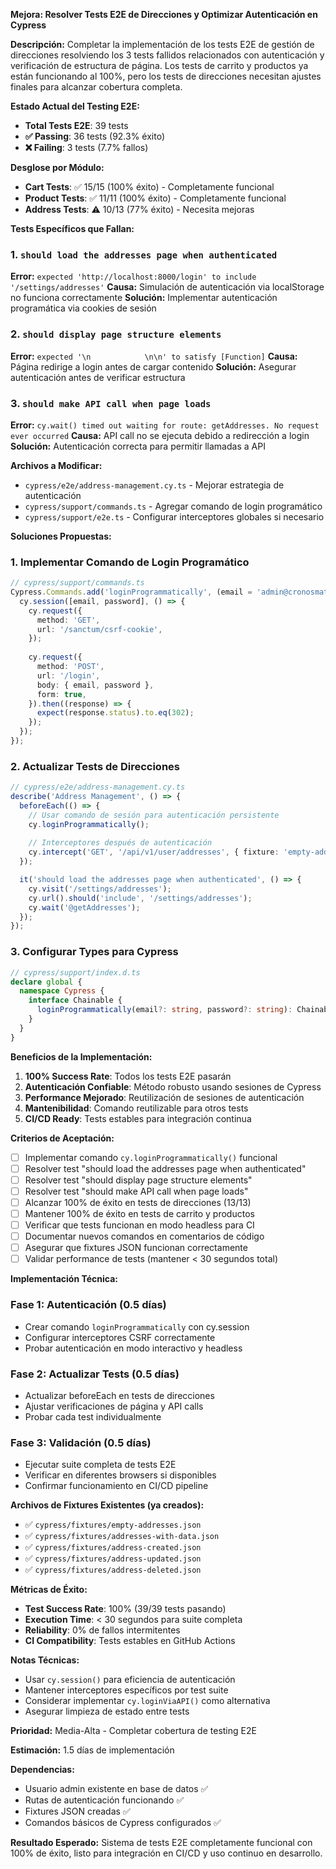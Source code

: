 **Mejora: Resolver Tests E2E de Direcciones y Optimizar Autenticación en Cypress**

**Descripción:**
Completar la implementación de los tests E2E de gestión de direcciones resolviendo los 3 tests fallidos relacionados con autenticación y verificación de estructura de página. Los tests de carrito y productos ya están funcionando al 100%, pero los tests de direcciones necesitan ajustes finales para alcanzar cobertura completa.

**Estado Actual del Testing E2E:**
- **Total Tests E2E**: 39 tests
- **✅ Passing**: 36 tests (92.3% éxito)
- **❌ Failing**: 3 tests (7.7% fallos)

**Desglose por Módulo:**
- **Cart Tests**: ✅ 15/15 (100% éxito) - Completamente funcional
- **Product Tests**: ✅ 11/11 (100% éxito) - Completamente funcional  
- **Address Tests**: ⚠️ 10/13 (77% éxito) - Necesita mejoras

**Tests Específicos que Fallan:**

### 1. `should load the addresses page when authenticated`
**Error:** `expected 'http://localhost:8000/login' to include '/settings/addresses'`
**Causa:** Simulación de autenticación via localStorage no funciona correctamente
**Solución:** Implementar autenticación programática via cookies de sesión

### 2. `should display page structure elements`  
**Error:** `expected '\n            \n\n' to satisfy [Function]`
**Causa:** Página redirige a login antes de cargar contenido
**Solución:** Asegurar autenticación antes de verificar estructura

### 3. `should make API call when page loads`
**Error:** `cy.wait() timed out waiting for route: getAddresses. No request ever occurred`
**Causa:** API call no se ejecuta debido a redirección a login
**Solución:** Autenticación correcta para permitir llamadas a API

**Archivos a Modificar:**
- `cypress/e2e/address-management.cy.ts` - Mejorar estrategia de autenticación
- `cypress/support/commands.ts` - Agregar comando de login programático
- `cypress/support/e2e.ts` - Configurar interceptores globales si necesario

**Soluciones Propuestas:**

### 1. Implementar Comando de Login Programático
```typescript
// cypress/support/commands.ts
Cypress.Commands.add('loginProgrammatically', (email = 'admin@cronosmatic.com', password = 'password') => {
  cy.session([email, password], () => {
    cy.request({
      method: 'GET',
      url: '/sanctum/csrf-cookie',
    });
    
    cy.request({
      method: 'POST', 
      url: '/login',
      body: { email, password },
      form: true,
    }).then((response) => {
      expect(response.status).to.eq(302);
    });
  });
});
```

### 2. Actualizar Tests de Direcciones  
```typescript
// cypress/e2e/address-management.cy.ts
describe('Address Management', () => {
  beforeEach(() => {
    // Usar comando de sesión para autenticación persistente
    cy.loginProgrammatically();
    
    // Interceptores después de autenticación
    cy.intercept('GET', '/api/v1/user/addresses', { fixture: 'empty-addresses.json' }).as('getAddresses');
  });

  it('should load the addresses page when authenticated', () => {
    cy.visit('/settings/addresses');
    cy.url().should('include', '/settings/addresses');
    cy.wait('@getAddresses');
  });
});
```

### 3. Configurar Types para Cypress
```typescript
// cypress/support/index.d.ts
declare global {
  namespace Cypress {
    interface Chainable {
      loginProgrammatically(email?: string, password?: string): Chainable<void>;
    }
  }
}
```

**Beneficios de la Implementación:**
1. **100% Success Rate**: Todos los tests E2E pasarán
2. **Autenticación Confiable**: Método robusto usando sesiones de Cypress
3. **Performance Mejorado**: Reutilización de sesiones de autenticación
4. **Mantenibilidad**: Comando reutilizable para otros tests
5. **CI/CD Ready**: Tests estables para integración continua

**Criterios de Aceptación:**
- [ ] Implementar comando `cy.loginProgrammatically()` funcional
- [ ] Resolver test "should load the addresses page when authenticated"
- [ ] Resolver test "should display page structure elements"  
- [ ] Resolver test "should make API call when page loads"
- [ ] Alcanzar 100% de éxito en tests de direcciones (13/13)
- [ ] Mantener 100% de éxito en tests de carrito y productos
- [ ] Verificar que tests funcionan en modo headless para CI
- [ ] Documentar nuevos comandos en comentarios de código
- [ ] Asegurar que fixtures JSON funcionan correctamente
- [ ] Validar performance de tests (mantener < 30 segundos total)

**Implementación Técnica:**

### Fase 1: Autenticación (0.5 días)
- Crear comando `loginProgrammatically` con cy.session
- Configurar interceptores CSRF correctamente
- Probar autenticación en modo interactivo y headless

### Fase 2: Actualizar Tests (0.5 días)  
- Actualizar beforeEach en tests de direcciones
- Ajustar verificaciones de página y API calls
- Probar cada test individualmente

### Fase 3: Validación (0.5 días)
- Ejecutar suite completa de tests E2E
- Verificar en diferentes browsers si disponibles
- Confirmar funcionamiento en CI/CD pipeline

**Archivos de Fixtures Existentes (ya creados):**
- ✅ `cypress/fixtures/empty-addresses.json`
- ✅ `cypress/fixtures/addresses-with-data.json`
- ✅ `cypress/fixtures/address-created.json`
- ✅ `cypress/fixtures/address-updated.json`
- ✅ `cypress/fixtures/address-deleted.json`

**Métricas de Éxito:**
- **Test Success Rate**: 100% (39/39 tests pasando)
- **Execution Time**: < 30 segundos para suite completa
- **Reliability**: 0% de fallos intermitentes
- **CI Compatibility**: Tests estables en GitHub Actions

**Notas Técnicas:**
- Usar `cy.session()` para eficiencia de autenticación
- Mantener interceptores específicos por test suite
- Considerar implementar `cy.loginViaAPI()` como alternativa
- Asegurar limpieza de estado entre tests

**Prioridad:** Media-Alta - Completar cobertura de testing E2E

**Estimación:** 1.5 días de implementación

**Dependencias:**
- Usuario admin existente en base de datos ✅
- Rutas de autenticación funcionando ✅  
- Fixtures JSON creadas ✅
- Comandos básicos de Cypress configurados ✅

**Resultado Esperado:**
Sistema de tests E2E completamente funcional con 100% de éxito, listo para integración en CI/CD y uso continuo en desarrollo. 
